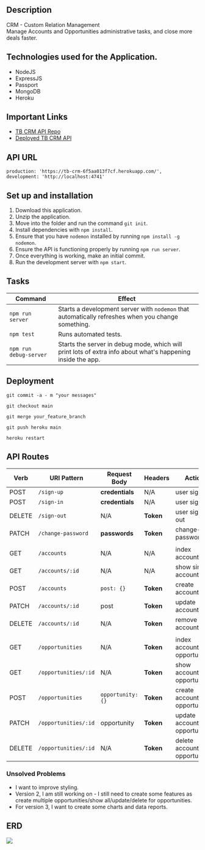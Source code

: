 ## Description
CRM - Custom Relation Management 
<br>
Manage Accounts and Opportunities administrative tasks, and close more deals faster.

## Technologies used for the Application.

- NodeJS
- ExpressJS
- Passport
- MongoDB
- Heroku

## Important Links

- [TB CRM API Repo](https://github.com/thiagobardini/tb-crm-api)
- [Deployed TB CRM API](https://tb-crm-6f5aa013f7cf.herokuapp.com/)


## API URL
    production: 'https://tb-crm-6f5aa013f7cf.herokuapp.com/',
    development: 'http://localhost:4741'
  
## Set up and installation
1. Download this application.
2. Unzip the application.
3. Move into the folder and run the command `git init`.
4. Install dependencies with `npm install`.
5. Ensure that you have  `nodemon`  installed by running  `npm install -g nodemon`.
6. Ensure the API is functioning properly by running  `npm run server`.
7. Once everything is working, make an initial commit.
8. Run the development server with `npm start`.

## Tasks

| Command                | Effect                                                                                                      
|------------------------|-------------------------------------------------------------------------------------------------------------|
| `npm run server`       | Starts a development server with `nodemon` that automatically refreshes when you change something.                                                                                         |
| `npm test`             | Runs automated tests.                                                                                       |
| `npm run debug-server` | Starts the server in debug mode, which will print lots of extra info about what's happening inside the app. |
## Deployment
`git commit -a - m "your messages"`

`git checkout main`

`git merge your_feature_branch`

`git push heroku main`

`heroku restart`

## API Routes
| Verb   | URI Pattern        | Request Body      | Headers   | Action              |
|--------|--------------------|-------------------|-----------|---------------------|
| POST   | `/sign-up`         | **credentials**   | N/A       | user sign-up        |
| POST   | `/sign-in`         | **credentials**   | N/A       | user sign-in        |
| DELETE | `/sign-out`        | N/A               | **Token** | user sign-out       |
| PATCH  | `/change-password` | **passwords**     | **Token** | change-password     |
|        |                    |                   |           |                     |
| GET    | `/accounts`           | N/A               | N/A       | index accounts         |
| GET    | `/accounts/:id`       | N/A               | N/A       | show single account    |
| POST   | `/accounts`           | `post: {}`        | **Token** | create account         |
| PATCH  | `/accounts/:id`       | post              | **Token** | update account         |
| DELETE | `/accounts/:id`       | N/A               | **Token** | remove account         |
|        |                    |                   |           |                     |
| GET    | `/opportunities`        | N/A               | **Token** | index account opportunities |
| GET    | `/opportunities/:id`    | N/A               | **Token** | show account opportunity   |
| POST   | `/opportunities`        | `opportunity: {}`     | **Token** | create account opportunity |
| PATCH  | `/opportunities/:id`    | opportunity           | **Token** | update account opportunity |
| DELETE | `/opportunities/:id`    | N/A               | **Token** | delete account opportunity |

### Unsolved Problems
- I want to improve styling.
- Version 2, I am still working on - I still need to create some features as create multiple opportunities/show all/update/delete for opportunities.
- For version 3, I want to create some charts and data reports.

## ERD
![](https://i.imgur.com/NqYzWFc.png)

